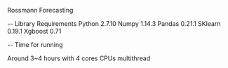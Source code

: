 Rossmann Forecasting

-- Library Requirements
Python 2.7.10
Numpy 1.14.3
Pandas 0.21.1
SKlearn 0.19.1
Xgboost 0.71

-- Time for running

Around 3~4 hours with 4 cores CPUs multithread
